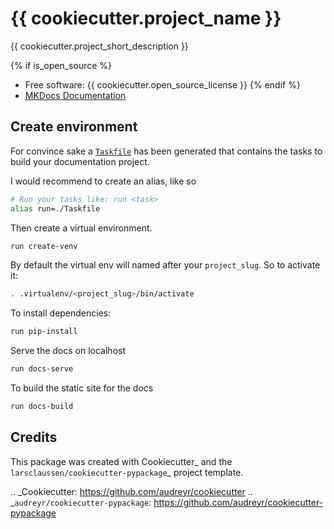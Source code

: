 # {{ cookiecutter.project_name }}


{{ cookiecutter.project_short_description }}

{% if is_open_source %}
* Free software: {{ cookiecutter.open_source_license }}
{% endif %}
* [MKDocs Documentation](https://squidfunk.github.io/mkdocs-material/getting-started/)


## Create environment

For convince sake a [`Taskfile`](https://github.com/adriancooney/Taskfile) has been generated that contains the tasks to build your documentation project. 

I would recommend to create an alias, like so 

```bash
# Run your tasks like: run <task>
alias run=./Taskfile
```

Then create a virtual environment.

```bash
run create-venv
```

By default the virtual env will named after your `project_slug`. So to activate it:


```bash
. .virtualenv/<project_slug>/bin/activate
```

To install dependencies:

```bash
run pip-install
```

Serve the docs on localhost

```bash
run docs-serve
```

To build the static site for the docs

```bash
run docs-build
```

Credits
-------

This package was created with Cookiecutter_ and the `larsclaussen/cookiecutter-pypackage`_ project template.

.. _Cookiecutter: https://github.com/audreyr/cookiecutter
.. _`audreyr/cookiecutter-pypackage`: https://github.com/audreyr/cookiecutter-pypackage
